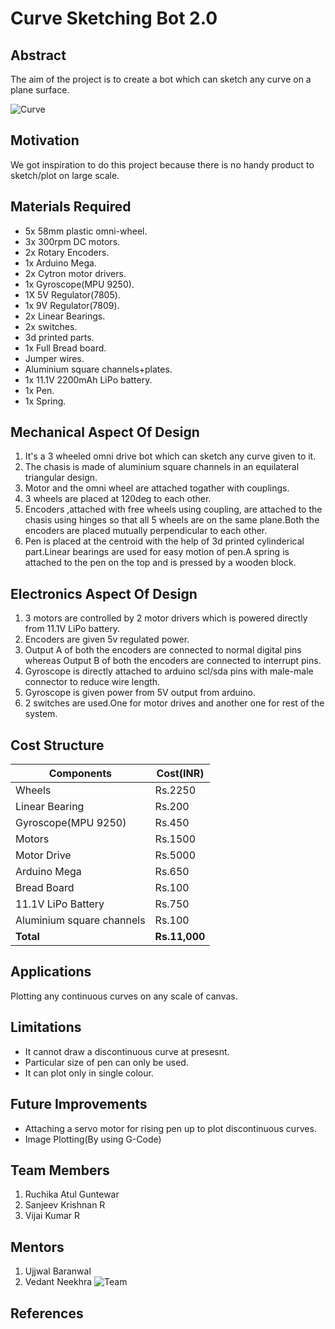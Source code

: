 # Curve Sketching Bot 2.0
## Abstract

The aim of the project is to create a bot which can sketch any curve on a plane surface.  

 ![Curve](https://github.com/R-VijaiKumar/Curve-Sketching-2.0/blob/master/Images%20and%20Videos/Images/Front%20View.JPG)


## Motivation

We got inspiration to do this project because there is no handy product to sketch/plot on large scale.


## Materials Required

* 5x 58mm plastic omni-wheel.
* 3x 300rpm DC motors.
* 2x Rotary Encoders.
* 1x Arduino Mega.
* 2x Cytron motor drivers.
* 1x Gyroscope(MPU 9250).
* 1X 5V Regulator(7805).
* 1x 9V Regulator(7809).
* 2x Linear Bearings.
* 2x switches.
* 3d printed parts.
* 1x Full Bread board.
* Jumper wires.
* Aluminium square channels+plates.
* 1x 11.1V 2200mAh LiPo battery.
* 1x Pen.
* 1x Spring.

## Mechanical Aspect Of Design

1.  It's a 3 wheeled omni drive bot which can sketch any curve given to it. 
2.  The chasis is made of aluminium square channels in an equilateral triangular design. 
3.  Motor and the omni wheel are attached togather with couplings. 
4.  3 wheels are placed at 120deg to each other. 
5.  Encoders ,attached with free wheels using coupling, are attached to the chasis using hinges so that all 5 wheels are on the same plane.Both the encoders are placed mutually perpendicular to each other.
6. Pen is placed at the centroid with the help of 3d printed cylinderical part.Linear bearings are used for easy motion of pen.A spring is attached to the pen on the top and is pressed by a wooden block.

## Electronics Aspect Of Design

1.  3 motors are controlled by 2 motor drivers which is powered directly from 11.1V LiPo battery.
2.  Encoders are given 5v regulated power.
3.  Output A of both the encoders are connected to normal digital pins whereas Output B of both the encoders are connected to interrupt pins.
4.  Gyroscope is directly attached to arduino scl/sda pins with male-male connector to reduce wire length.
5.  Gyroscope is given power from 5V output from arduino.
6.  2 switches are used.One for motor drives and another one for rest of the system.

## Cost Structure 

|Components|Cost(INR)|
|----------|---------|
|Wheels|Rs.2250|
|Linear Bearing|Rs.200|
|Gyroscope(MPU 9250)|Rs.450|
|Motors|Rs.1500|
|Motor Drive|Rs.5000|
|Arduino Mega|Rs.650|
|Bread Board|Rs.100|
|11.1V LiPo Battery|Rs.750|
|Aluminium square channels|Rs.100|
|**Total**|**Rs.11,000**|
## Applications

Plotting any continuous curves on any scale of canvas.

## Limitations

*  It cannot draw a discontinuous curve at presesnt.
*  Particular size of pen can only be used.
*  It can plot only in single colour.

## Future Improvements

*  Attaching a servo motor for rising pen up to plot discontinuous curves.
*  Image Plotting(By using G-Code)

## Team Members
1.  Ruchika Atul Guntewar
2.  Sanjeev Krishnan R
3.  Vijai Kumar R

## Mentors

1.  Ujjwal Baranwal
2.  Vedant Neekhra
![Team](https://github.com/R-VijaiKumar/Curve-Sketching-2.0/blob/master/Images%20and%20Videos/Images/Team.jpg)
## References
 
